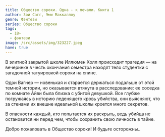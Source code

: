 ```yaml
---
title: Общество сороки. Одна - к печали. Книга 1
author: Зои Сагг, Эми Маккаллоу
genre: Фэнтези
series: Общество сороки
tags:
  - 18+
  - фэнтези
image: /src/assets/img/323227.jpeg
have: true
---
```

В элитной закрытой школе Иллюмен Холл происходит трагедия — на вечеринке в честь окончания семестра находят тело студентки с загадочной татуировкой сороки на спине.

Одри Вагнер — новенькая и старается держаться подальше от этой темной истории, но оказывается втянута в расследование: ее соседка по комнате Айви была близка с убитой девушкой. Все глубже погружаясь в историю леденящего кровь убийства, они выясняют, что за стенами их внешне идеальной школы кроется много секретов.

В опасности каждый, кто попытается их раскрыть, ведь убийца не остановится ни перед чем, чтобы сохранить свою личность в тайне.

Добро пожаловать в Общество сороки! И будьте осторожны..
